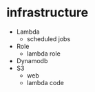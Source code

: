 # infrastructure

- Lambda
    - scheduled jobs
- Role
    - lambda role
- Dynamodb
- S3
    - web
    - lambda code